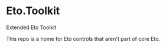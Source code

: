 # Eto.Toolkit
Extended Eto Toolkit


This repo is a home for Eto controls that aren't part of core Eto.
